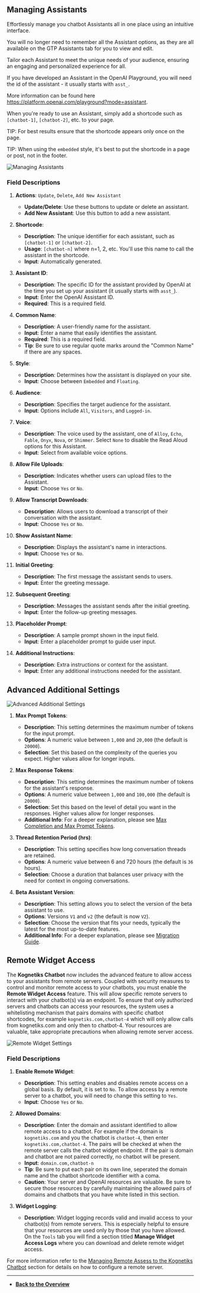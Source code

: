 ## Managing Assistants

Effortlessly manage you chatbot Assistants all in one place using an intuitive interface.

You will no longer need to remember all the Assistant options, as they are all available on the GTP Assistants tab for you to view and edit.

Tailor each Assistant to meet the unique needs of your audience, ensuring an engaging and personalized experience for all.

If you have developed an Assistant in the OpenAI Playground, you will need the id of the assistant - it usually starts with ```asst_```.

More information can be found here https://platform.openai.com/playground?mode=assistant.

When you're ready to use an Assistant, simply add a shortcode such as ```[chatbot-1]```, ```[chatbot-2]```, etc. to your page.

TIP: For best results ensure that the shortcode appears only once on the page.

TIP: When using the ```embedded``` style, it's best to put the shortcode in a page or post, not in the footer.

![Managing Assistants](managing-assistants.png)

### Field Descriptions

1. **Actions**: `Update`, `Delete`, `Add New Assistant`
   - **Update/Delete**: Use these buttons to update or delete an assistant.
   - **Add New Assistant**: Use this button to add a new assistant.

2. **Shortcode**:
   - **Description**: The unique identifier for each assistant, such as ```[chatbot-1]``` or ```[chatbot-2]```.
   - **Usage**: ```[chatbot-n]``` where n=1, 2, etc. You'll use this name to call the assistant in the shortcode.
   - **Input**: Automatically generated.

3. **Assistant ID**:
   - **Description**: The specific ID for the assistant provided by OpenAI at the time you set up your assistant (it usually starts with ```asst_```).
   - **Input**: Enter the OpenAI Assistant ID.
   - **Required**: This is a required field.

4. **Common Name**:
   - **Description**: A user-friendly name for the assistant.
   - **Input**: Enter a name that easily identifies the assistant.
   - **Required**: This is a required field.
   - **Tip**: Be sure to use regular quote marks around the "Common Name" if there are any spaces.

5. **Style**:
   - **Description**: Determines how the assistant is displayed on your site.
   - **Input**: Choose between ```Embedded``` and ```Floating```.

6. **Audience**:
   - **Description**: Specifies the target audience for the assistant.
   - **Input**: Options include ```All```, ```Visitors```, and ```Logged-in```.

7. **Voice**:
   - **Description**: The voice used by the assistant, one of ```Alloy```, ```Echo```, ```Fable```, ```Onyx```, ```Nova```, or ```Shimmer```.  Select ```None``` to disable the Read Aloud options for this Assistant.
   - **Input**: Select from available voice options.

8. **Allow File Uploads**:
   - **Description**: Indicates whether users can upload files to the Assistant.
   - **Input**: Choose ```Yes``` or ```No```.

9. **Allow Transcript Downloads**:
   - **Description**: Allows users to download a transcript of their conversation with the assistant.
   - **Input**: Choose ```Yes``` or ```No```.

10. **Show Assistant Name**:
    - **Description**: Displays the assistant's name in interactions.
    - **Input**: Choose `Yes` or `No`.

11. **Initial Greeting**:
    - **Description**: The first message the assistant sends to users.
    - **Input**: Enter the greeting message.

12. **Subsequent Greeting**:
    - **Description**: Messages the assistant sends after the initial greeting.
    - **Input**: Enter the follow-up greeting messages.

13. **Placeholder Prompt**:
    - **Description**: A sample prompt shown in the input field.
    - **Input**: Enter a placeholder prompt to guide user input.

14. **Additional Instructions**:
    - **Description**: Extra instructions or context for the assistant.
    - **Input**: Enter any additional instructions needed for the assistant.

## Advanced Additional Settings

![Advanced Additional Settings](advanced-additional-settings.png)

1. **Max Prompt Tokens**:
   - **Description**: This setting determines the maximum number of tokens for the input prompt.
   - **Options**: A numeric value between `1,000` and `20,000` (the default is `20000`).
   - **Selection**: Set this based on the complexity of the queries you expect. Higher values allow for longer inputs.

2. **Max Response Tokens**:
   - **Description**: This setting determines the maximum number of tokens for the assistant's response.
   - **Options**: A numeric value between `1,000` and `100,000` (the default is `20000`).
   - **Selection**: Set this based on the level of detail you want in the responses. Higher values allow for longer responses.
   - **Additional Info**: For a deeper explanation, please see [Max Completion and Max Prompt Tokens](https://platform.openai.com/docs/assistants/deep-dive/max-completion-and-max-prompt-tokens).

3. **Thread Retention Period (hrs)**:
    - **Description**: This setting specifies how long conversation threads are retained.
    - **Options**: A numeric value between 6 and 720 hours (the default is `36` hours).
    - **Selection**: Choose a duration that balances user privacy with the need for context in ongoing conversations.

4. **Beta Assistant Version**:
    - **Description**: This setting allows you to select the version of the beta assistant to use.
    - **Options**: Versions `V1` and `v2` (the default is now `V2`).
    - **Selection**: Choose the version that fits your needs, typically the latest for the most up-to-date features.
    - **Additional Info**: For a deeper explanation, please see [Migration Guide](https://platform.openai.com/docs/assistants/migration/agents).

## Remote Widget Access

The **Kognetiks Chatbot** now includes the advanced feature to allow access to your assistants from remote servers.  Coupled with security measures to control and monitor remote access to your chatbots, you must enable the **Remote Widget Access** feature.  This will allow specific remote servers to interact with your chatbot(s) via an endpoint. To ensure that only authorized servers and chatbots can access your resources, the system uses a whitelisting mechanism that pairs domains with specific chatbot shortcodes, for example ```kognetiks.com,chatbot-4``` which will only allow calls from kognetiks.com and only then to chatbot-4.  Your resources are valuable, take appropriate precautions when allowing remote server access.

![Remote Widget Settings](remote-widget-settings.png)

### Field Descriptions

1. **Enable Remote Widget**:
   - **Description**: This setting enables and disables remote access on a global basis.  By default, it is set to ```No```.  To allow access by a remote server to a chatbot, you will need to change this setting to ```Yes```.
   - **Input**: Choose ```Yes``` or ```No```.

2. **Allowed Domains**:
    - **Description**: Enter the domain and assistant identified to allow remote access to a chatbot.  For example if the domain is ```kognetiks.com``` and you the chatbot is ```chatbot-4```, then enter ```kognetiks.com,chatbot-4```.  The pairs will be checked at when the remote server calls the chatbot widget endpoint.  If the pair is domain and chatbot are not paired correctly, no chatbot will be present.
    - **Input**: ```domain.com,chatbot-n```
    - **Tip**: Be sure to put each pair on its own line, seperated the domain name and the chatbot shortcode identifier with a coma.
    - **Caution**: Your server and OpenAI resources are valuable.  Be sure to secure those resources by carefully maintaining the allowed pairs of domains and chatbots that you have white listed in this section.

3. **Widget Logging**:
    - **Description**: Widget logging records valid and invalid access to your chatbot(s) from remote servers.  This is especially helpful to ensure that your resources are used only by those that you have allowed.  On the ```Tools``` tab you will find a section titled **Manage Widget Access Logs** where you can download and delete remote widget access.

For more information refer to the [Managing Remote Assess to the Kognetiks Chatbot](remote-widget-settings.md) section for details on how to configure a remote server.
   
---

- **[Back to the Overview](/overview.md)**
